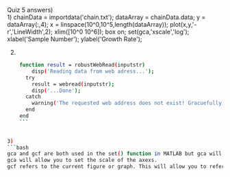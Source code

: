 Quiz 5 answers)  
1) 
    chainData = importdata('chain.txt'); 
    dataArray = chainData.data; 
    y = dataArray(:,4); 
    x = linspace(10^0,10^5,length(dataArray)); 
    plot(x,y,'-r','LineWidth',2); 
    xlim([10^0 10^6]); 
    box on; 
    set(gca,'xscale','log');
    xlabel('Sample Number');
    ylabel('Growth Rate');

2)  
```bash
    function result = robustWebRead(inputstr)
        disp('Reading data from web adress...');
      try
        result = webread(inputstr);
        disp('...Done');
      catch
        warning('The requested web address does not exist! Gracuefully exiting...');
      end
    end
    ```

   
3) 
```bash
gca and gcf are both used in the set() function in MATLAB but gca will refer to the current axis of the figure.  
gca will allow you to set the scale of the axexs.  
gcf refers to the current figure or graph. This will allow you to refer to the graph and save it or even scale the entire graph with the same result of using gca.
```
